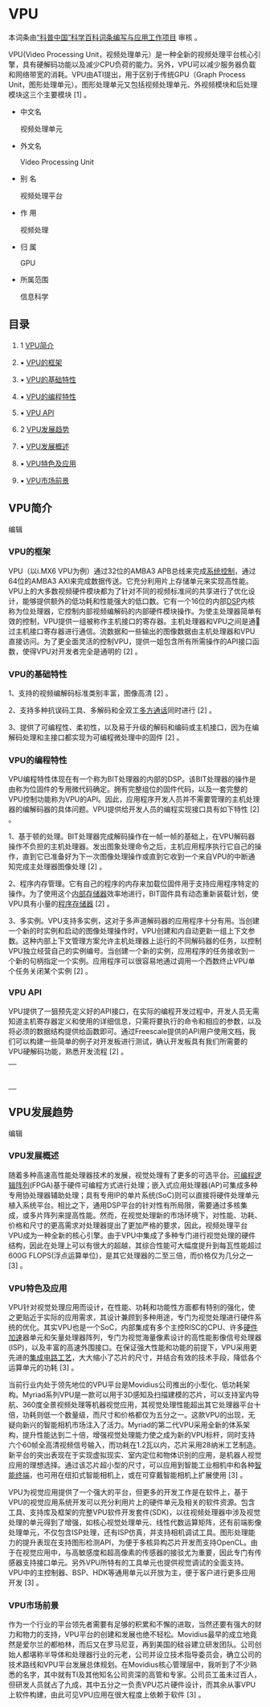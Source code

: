 # VPU



本词条由[“科普中国”科学百科词条编写与应用工作项目](https://baike.baidu.com/science) 审核 。

VPU(Video Processing Unit，视频处理单元）是一种全新的视频处理平台核心引擎，具有硬解码功能以及减少CPU负荷的能力。另外，VPU可以减少服务器负载和网络带宽的消耗。VPU由ATI提出，用于区别于传统GPU（Graph Process Unit，图形处理单元）。图形处理单元又包括视频处理单元、外视频模块和后处理模块这三个主要模块 [1]  。





- 中文名

  视频处理单元

- 外文名

  Video Processing Unit

- 别    名

  视频处理平台

- 作    用

  视频处理

- 归    属

  GPU

- 所属范围

  信息科学

## 目录

1. 1 [VPU简介](https://baike.baidu.com/item/VPU/1619360?fr=aladdin#1)
2. ▪ [VPU的框架](https://baike.baidu.com/item/VPU/1619360?fr=aladdin#1_1)
3. ▪ [VPU的基础特性](https://baike.baidu.com/item/VPU/1619360?fr=aladdin#1_2)

1. ▪ [VPU的编程特性](https://baike.baidu.com/item/VPU/1619360?fr=aladdin#1_3)
2. ▪ [VPU API](https://baike.baidu.com/item/VPU/1619360?fr=aladdin#1_4)
3. 2 [VPU发展趋势](https://baike.baidu.com/item/VPU/1619360?fr=aladdin#2)

1. ▪ [VPU发展概述](https://baike.baidu.com/item/VPU/1619360?fr=aladdin#2_1)
2. ▪ [VPU特色及应用](https://baike.baidu.com/item/VPU/1619360?fr=aladdin#2_2)
3. ▪ [VPU市场前景](https://baike.baidu.com/item/VPU/1619360?fr=aladdin#2_3)



## VPU简介

编辑



### VPU的框架

VPU（以i.MX6 VPU为例）通过32位的AMBA3 APB总线来完成[系统控制](https://baike.baidu.com/item/系统控制/16142297)，通过64位的AMBA3 AXI来完成数据传送。它充分利用片上存储单元来实现高性能。VPU上的大多数视频硬件模块都为了针对不同的视频标准间的共享进行了优化设计，能够提供额外的低功耗和性能强大的低口数。它有一个16位的内部[DSP](https://baike.baidu.com/item/DSP/74514)内核称为位处理器，它控制内部视频编解码的内部硬件模块操作。为使主处理器简单有效的控制，VPU提供一组被称作主机接口的寄存器。主机处理器和VPU之间是通过主机接口寄存器进行通信。流数据和一些输出的图像数据由主机处理器和VPU直接访问。为了更全面灵活的控制VPU，提供一姐包含所有所需操作的API接口函数，使得VPU对开发者完全是通明的 [2]  。



### VPU的基础特性

1、支持的视频编解码标准类别丰富，图像高清 [2]  。

2、支持多种抗误码工具、多解码和全双工[多方通话](https://baike.baidu.com/item/多方通话/4074719)同时进行 [2]  。

3、提供了可编程性、柔初性，以及易于升级的解码和编码或主机接口，因为在编解码处理和主接口都实现为可编程微处理中的固件 [2]  。



### VPU的编程特性

VPU编程特性体现在有一个称为BIT处理器的内部的DSP。该BIT处理器的操作是由称为位固件的专用微代码确定。拥有完整组位的固件代码，以及一套完整的VPU控制功能称为VPU的API。因此，应用程序开发人员并不需要管理的主机处理器的编解码器的具体问题。VPU提供给开发人员的编程实现接口具有如下特性 [2]  。

1、基于顿的处理。BIT处理器完成解码操作在一帧一帧的基础上，在VPU解码器操作不负担的主机处理器。发出图象处理命令之后，主机应用程序执行它自己的操作，直到它已准备好为下一次图像处理操作或直到它收到一个来自VPU的中断通知完成主处理器图像处理 [2]  。

2、程序内存管理。它有自己的程序的内存来加载位固件用于支持应用程序特定的操作。为了使用这个[内部存储器](https://baike.baidu.com/item/内部存储器/4567097)效率地进行，BIT固件具有动态重新装载计划，使VPU具有小量的[程序存储器](https://baike.baidu.com/item/程序存储器/7661398) [2]  。

3、多实例。VPU支持多实例，这对于多声道解码器的应用程序十分有用。当创建一个新的时实例和启动的图像处理操作时，VPU创建和内自动更新一组上下文参数。这种内部上下文管理方案允许主机处理器上运行的不同解码器的任务，以控制VPU独立经营自己的实例编号。当创建一个新的实例，应用程序的任务接收到一个新的句柄指定一个实例。应用程序可以很容易地通过调用一个西数终止VPU单个任务关闭某个实例 [2]  。



### VPU API

VPU提供了一狙预先定义好的API接口，在实际的编程开发过程中，开发人员无需知道主机寄存器定义和使用的详细信息，只需将要执行的命令和相应的参数，以及将必须的数据结构提供给函数即可。通过Freescale提供的API用户使用文档，我们可以构建一些简单的例子对开发板进行测试，确认开发板具有我们所需要的VPU硬解码功能，熟悉开发流程 [2]  。

|      |
| ---- |
|      |
|      |
|      |
|      |
|      |
|      |
|      |
|      |



## VPU发展趋势

编辑



### VPU发展概述

随着多种高速高性能处理器技术的发展，视觉处理有了更多的可选平台。[可编程逻辑阵列](https://baike.baidu.com/item/可编程逻辑阵列/12718300)(FPGA)基于硬件可编程方式进行处理；嵌入式应用处理器(AP)可集成多种专用协处理器辅助处理；具有专用IP的单片系统(SoC)则可以直接将硬件处理单元植入系统平台。相比之下，通用DSP平台的针对性有所局限，需要通过多核集成，或多片阵列来提高性能。然而，在视觉处理新的市场环境下，对性能、功耗、价格和尺寸的更高需求对处理器提出了更加严格的要求，因此，视频处理平台VPU成为一种全新的核心引擎。由于VPU中集成了多种专门进行视觉处理的硬件结构，因此在处理上可以有很大的超越，其综合性能可大幅度提升到每瓦性能超过600G FLOPS(浮点运算单位)，是其它处理器的二至三倍，而价格仅为几分之一 [3]  。



### VPU特色及应用

VPU针对视觉处理应用而设计，在性能、功耗和功能性方面都有特别的强化，使之更贴近于实际的应用需求，其设计兼顾到多种用途，专门为视觉处理进行硬件系统的优化。其实VPU也是一个SoC，内部集成有多个主控RISC的CPU、许多[硬件加速](https://baike.baidu.com/item/硬件加速/5702432)器单元和矢量处理器阵列，专门为视觉海量像素设计的高性能影像信号处理器(ISP)，以及丰富的高速外围接口。在保证强大性能和功能的前提下，VPU采用更先进的[集成电路工艺](https://baike.baidu.com/item/集成电路工艺/2690225)，大大缩小了芯片的尺寸，并结合有效的技术手段，降低各个运算单元的功耗 [3]  。

当前行业内处于领先地位的VPU平台是Movidius公司推出的小型化、低功耗架构。Myriad系列VPU是一款可以用于3D感知及扫描建模的芯片，可以支持室内导航、360度全景视频处理等机器视觉应用，其视觉处理性能超出其它处理器平台十倍，功耗则低一个数量级，而尺寸和价格都仅为五分之一。这款VPU的出现，无疑向新兴的智能相机市场注入了活力。Myriad的第二代VPU采用全新的体系架构，提升性能达到二十倍，增强视觉处理能力使之成为新的VPU标杆，同时支持六个60帧全高清视频信号输入，而功耗在1.2瓦以内，芯片采用28纳米工艺制造。新平台的突出表现在于实现虚拟现实、室内定位和物体识别的应用，是机器人视觉应用的理想选择。通过该芯片超小型的尺寸，可以应用到智能工业相机中和各种[智能终端](https://baike.baidu.com/item/智能终端/10147151)，也可用在纽扣式智能相机上，或在可穿戴智能相机上扩展使用 [3]  。

VPU为视觉应用提供了一个强大的平台，但更多的开发工作是在软件上，基于VPU的视觉应用系统开发可以充分利用片上的硬件单元及相关的软件资源。包含工具、支持库及框架的完整VPU软件开发套件(SDK)，以往视频处理器中涉及视觉处理的单元得到了增强，如核心视觉处理单元、线性代数运算矩阵，还有前端影像处理单元，不仅包含ISP处理，还有ISP仿真，并支持相机调试工具。图形处理能力的提升表现在支持图形检测API，为便于多核异构芯片开发而支持OpenCL。由于在视觉应用中，与高敏感度和超高像素的传感器的接驳尤为重要，因此专门有传感器支持接口单元。另外VPU所特有的工具单元也提供视觉调试的全面支持。VPU中的主控制器、BSP、HDK等通用单元以开放为主，便于客户进行更多应用开发 [3]  。



### VPU市场前景

作为一个行业的平台领先者需要有足够的积累和不懈的进取，当然还要有强大的财力和物力的支持，VPU平台的创建和发展也绝不轻松。Movidius最早的成立地竟然是爱尔兰的都柏林，而后又在罗马尼亚，再到美国的硅谷建立研发团队。公司创始人都堪称半导体和处理器行业的元老，公司并设立技术指导委员会，确立公司的技术路线和VPU平台发展总体规划。在Movidius核心管理层中，我听到了不少熟悉的名字，其中就有TI及其他知名公司资深的高管和专家。公司员工虽未过百人，但研发人员就占了九成，其中五分之一负责VPU芯片硬件设计，而其余从事VPU上软件构建，由此可见VPU应用在很大程度上依赖于软件 [3]  。